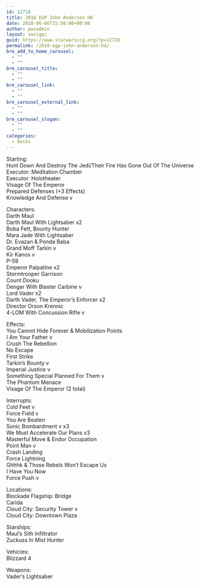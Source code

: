 ```yaml
---
id: 12718
title: 2018 EGP John Anderson HD
date: 2018-06-06T15:50:08+00:00
author: pwsadmin
layout: swccgpc
guid: https://www.starwarsccg.org/?p=12718
permalink: /2018-egp-john-anderson-hd/
bre_add_to_home_carousel:
  - ""
  - ""
bre_carousel_title:
  - ""
  - ""
bre_carousel_link:
  - ""
  - ""
bre_carousel_external_link:
  - ""
  - ""
bre_carousel_slogan:
  - ""
  - ""
categories:
  - Decks
---
```

Starting:  
Hunt Down And Destroy The Jedi/Their Fire Has Gone Out Of The Universe  
Executor: Meditation Chamber  
Executor: Holotheater  
Visage Of The Emperor  
Prepared Defenses (+3 Effects)  
Knowledge And Defense v

Characters:  
Darth Maul  
Darth Maul With Lightsaber x2  
Boba Fett, Bounty Hunter  
Mara Jade With Lightsaber  
Dr. Evazan & Ponda Baba  
Grand Moff Tarkin v  
Kir Kanos v  
P-59  
Emperor Palpatine x2  
Stormtrooper Garrison  
Count Dooku  
Dengar With Blaster Carbine v  
Lord Vader x2  
Darth Vader, The Emperor’s Enforcer x2  
Director Orson Krennic  
4-LOM With Concussion Rifle v

Effects:  
You Cannot Hide Forever & Mobilization Points  
I Am Your Father v  
Crush The Rebellion  
No Escape  
First Strike  
Tarkin’s Bounty v  
Imperial Justice v  
Something Special Planned For Them v  
The Phantom Menace  
Visage Of The Emperor (2 total)

Interrupts:  
Cold Feet v  
Force Field v  
You Are Beaten  
Sonic Bombardment v x3  
We Must Accelerate Our Plans x3  
Masterful Move & Endor Occupation  
Point Man v  
Crash Landing  
Force Lightning  
Ghhhk & Those Rebels Won’t Escape Us  
I Have You Now  
Force Push v

Locations:  
Blockade Flagship: Bridge  
Carida  
Cloud City: Security Tower v  
Cloud City: Downtown Plaza

Starships:  
Maul’s Sith Infiltrator  
Zuckuss In Mist Hunter

Vehicles:  
Blizzard 4

Weapons:  
Vader’s Lightsaber